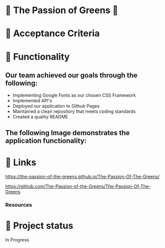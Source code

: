 # 🌿 The Passion of Greens 🌿

# 🔗 Acceptance Criteria

# 🔗 Functionality
 ## Our team achieved our goals through the following:
  - Implementing Google Fonts as our chosen CSS Framework
  - Implemented API's
  - Deployed our application to Github Pages
  - Maintained a clean repository that meets coding standards
  - Created a quality README




## The following Image demonstrates the application functionality:



# 🔗 Links

https://the-passion-of-the-greens.github.io/The-Passion-Of-The-Greens/

https://github.com/The-Passion-of-the-Greens/The-Passion-Of-The-Greens

### Resources

# 🔗 Project status

 In Progress
